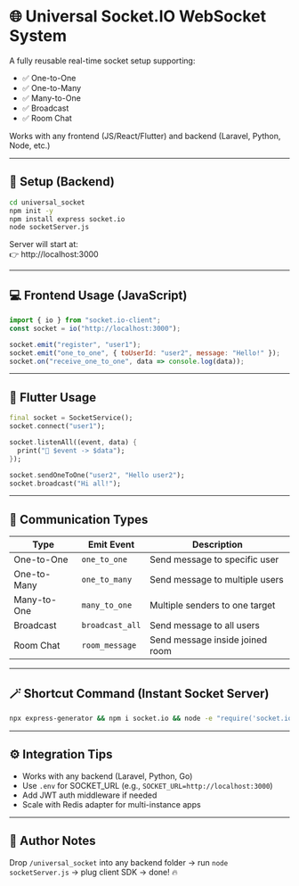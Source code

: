 # 🌐 Universal Socket.IO WebSocket System

A fully reusable real-time socket setup supporting:
- ✅ One-to-One
- ✅ One-to-Many
- ✅ Many-to-One
- ✅ Broadcast
- ✅ Room Chat

Works with any frontend (JS/React/Flutter) and backend (Laravel, Python, Node, etc.)

---

## 🚀 Setup (Backend)

```bash
cd universal_socket
npm init -y
npm install express socket.io
node socketServer.js
```

Server will start at:  
👉 http://localhost:3000

---

## 💻 Frontend Usage (JavaScript)

```js
import { io } from "socket.io-client";
const socket = io("http://localhost:3000");

socket.emit("register", "user1");
socket.emit("one_to_one", { toUserId: "user2", message: "Hello!" });
socket.on("receive_one_to_one", data => console.log(data));
```

---

## 📱 Flutter Usage

```dart
final socket = SocketService();
socket.connect("user1");

socket.listenAll((event, data) {
  print("📨 $event -> $data");
});

socket.sendOneToOne("user2", "Hello user2");
socket.broadcast("Hi all!");
```

---

## 🧩 Communication Types

| Type | Emit Event | Description |
|------|-------------|-------------|
| One-to-One | `one_to_one` | Send message to specific user |
| One-to-Many | `one_to_many` | Send message to multiple users |
| Many-to-One | `many_to_one` | Multiple senders to one target |
| Broadcast | `broadcast_all` | Send message to all users |
| Room Chat | `room_message` | Send message inside joined room |

---

## 🪄 Shortcut Command (Instant Socket Server)

```bash
npx express-generator && npm i socket.io && node -e "require('socket.io')(3000,{cors:{origin:'*'}}).on('connection',s=>{s.onAny((e,d)=>console.log(e,d));})"
```

---

## ⚙️ Integration Tips

- Works with any backend (Laravel, Python, Go)
- Use `.env` for SOCKET_URL (e.g., `SOCKET_URL=http://localhost:3000`)
- Add JWT auth middleware if needed
- Scale with Redis adapter for multi-instance apps

---

## 🧠 Author Notes

Drop `/universal_socket` into any backend folder → run `node socketServer.js` → plug client SDK → done! 🔥
